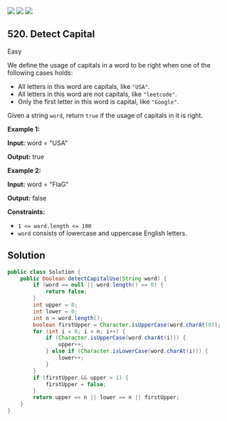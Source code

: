 [![](https://img.shields.io/github/stars/javadev/LeetCode-in-Java?label=Stars&style=flat-square)](https://github.com/javadev/LeetCode-in-Java)
[![](https://img.shields.io/github/forks/javadev/LeetCode-in-Java?label=Fork%20me%20on%20GitHub%20&style=flat-square)](https://github.com/javadev/LeetCode-in-Java/fork)
[![](https://img.shields.io/badge/-LeetCode%20in%20Kotlin-blue?style=flat-square)](https://github.com/javadev/LeetCode-in-Kotlin)

## 520\. Detect Capital

Easy

We define the usage of capitals in a word to be right when one of the following cases holds:

*   All letters in this word are capitals, like `"USA"`.
*   All letters in this word are not capitals, like `"leetcode"`.
*   Only the first letter in this word is capital, like `"Google"`.

Given a string `word`, return `true` if the usage of capitals in it is right.

**Example 1:**

**Input:** word = "USA"

**Output:** true

**Example 2:**

**Input:** word = "FlaG"

**Output:** false

**Constraints:**

*   `1 <= word.length <= 100`
*   `word` consists of lowercase and uppercase English letters.

## Solution

```java
public class Solution {
    public boolean detectCapitalUse(String word) {
        if (word == null || word.length() == 0) {
            return false;
        }
        int upper = 0;
        int lower = 0;
        int n = word.length();
        boolean firstUpper = Character.isUpperCase(word.charAt(0));
        for (int i = 0; i < n; i++) {
            if (Character.isUpperCase(word.charAt(i))) {
                upper++;
            } else if (Character.isLowerCase(word.charAt(i))) {
                lower++;
            }
        }
        if (firstUpper && upper > 1) {
            firstUpper = false;
        }
        return upper == n || lower == n || firstUpper;
    }
}
```